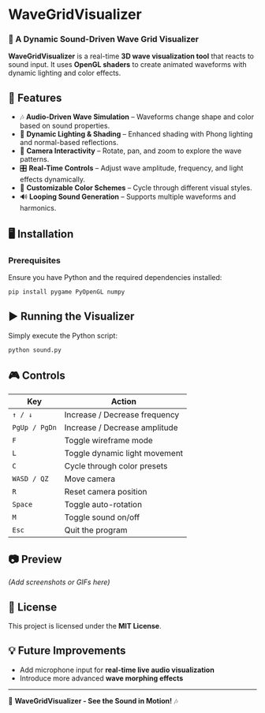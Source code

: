# WaveGridVisualizer

### 🌊 A Dynamic Sound-Driven Wave Grid Visualizer
**WaveGridVisualizer** is a real-time **3D wave visualization tool** that reacts to sound input. It uses **OpenGL shaders** to create animated waveforms with dynamic lighting and color effects.

## 🚀 Features
- 🎶 **Audio-Driven Wave Simulation** – Waveforms change shape and color based on sound properties.
- 🎨 **Dynamic Lighting & Shading** – Enhanced shading with Phong lighting and normal-based reflections.
- 🔄 **Camera Interactivity** – Rotate, pan, and zoom to explore the wave patterns.
- 🎛 **Real-Time Controls** – Adjust wave amplitude, frequency, and light effects dynamically.
- 🎨 **Customizable Color Schemes** – Cycle through different visual styles.
- 🔊 **Looping Sound Generation** – Supports multiple waveforms and harmonics.

## 🖥️ Installation
### Prerequisites
Ensure you have Python and the required dependencies installed:
```sh
pip install pygame PyOpenGL numpy
```

## ▶️ Running the Visualizer
Simply execute the Python script:
```sh
python sound.py
```

## 🎮 Controls
| Key | Action |
|------|---------|
| `↑ / ↓` | Increase / Decrease frequency |
| `PgUp / PgDn` | Increase / Decrease amplitude |
| `F` | Toggle wireframe mode |
| `L` | Toggle dynamic light movement |
| `C` | Cycle through color presets |
| `WASD / QZ` | Move camera |
| `R` | Reset camera position |
| `Space` | Toggle auto-rotation |
| `M` | Toggle sound on/off |
| `Esc` | Quit the program |

## 📷 Preview
_(Add screenshots or GIFs here)_

## 📜 License
This project is licensed under the **MIT License**.

## 💡 Future Improvements
- Add microphone input for **real-time live audio visualization**
- Introduce more advanced **wave morphing effects**

---

🌊 **WaveGridVisualizer - See the Sound in Motion!** 🎶

